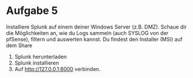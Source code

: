 # Aufgabe 5
Installiere Splunk auf einem deiner Windows Server (z.B. DMZ). Schaue dir die Möglichkeiten an, wie du Logs sammeln (auch SYSLOG von der pfSense), filtern und auswerten kannst.
Du findest den Installer (MSI) auf dem Share
1. Splunk herunterladen
2. Splunk installieren
3. Auf http://127.0.0.1:8000 verbinden.